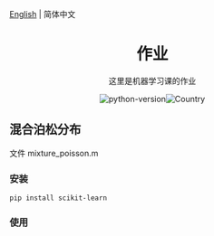 [English](./README.md) | 简体中文

<h1 align="center">作业</h1>
<div align="center">



这里是机器学习课的作业

![python-version](https://img.shields.io/badge/python-3.7-blue)![Country](https://img.shields.io/badge/country-China-red)

</div>

## 混合泊松分布

文件 mixture_poisson.m

### 安装 

```
pip install scikit-learn
```

### 使用

